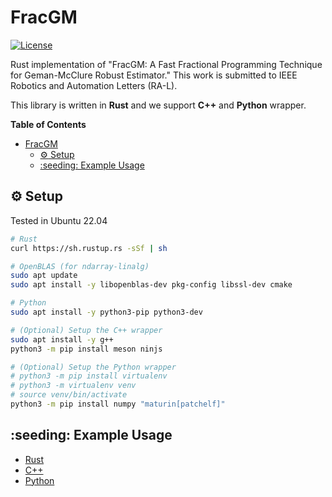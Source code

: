 # FracGM

[![License](https://img.shields.io/badge/License-BSD_3--Clause-blue.svg?style=flat)](https://opensource.org/licenses/BSD-3-Clause)

Rust implementation of "FracGM: A Fast Fractional Programming Technique for
Geman-McClure Robust Estimator." This work is submitted to IEEE Robotics and
Automation Letters (RA-L).

This library is written in **Rust** and we support **C++** and **Python**
wrapper.

**Table of Contents**

- [FracGM](#fracgm)
  - [:gear: Setup](#gear-setup)
  - [:seeding: Example Usage](#seeding-example-usage)

## :gear: Setup

Tested in Ubuntu 22.04

```bash
# Rust
curl https://sh.rustup.rs -sSf | sh

# OpenBLAS (for ndarray-linalg)
sudo apt update
sudo apt install -y libopenblas-dev pkg-config libssl-dev cmake

# Python
sudo apt install -y python3-pip python3-dev

# (Optional) Setup the C++ wrapper
sudo apt install -y g++
python3 -m pip install meson ninjs

# (Optional) Setup the Python wrapper
# python3 -m pip install virtualenv
# python3 -m virtualenv venv
# source venv/bin/activate
python3 -m pip install numpy "maturin[patchelf]"
```

## :seeding: Example Usage

- [Rust](examples/rust)
- [C++](examples/cpp)
- [Python](examples/python)
